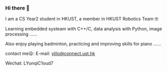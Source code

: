 ### Hi there 👋

I am a CS Year2 student in HKUST, a member in HKUST Robotics Team 🤓

Learning embedded systeam with C++/C, data analysis with Python, image processing ......

Also enjoy playing badminton, practicing and improving skills for piano ......

contact me😜:
E-mail: ylilo@connect.ust.hk

Wechat: LYunqiC1oud7



